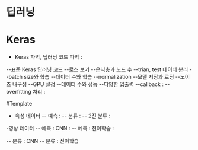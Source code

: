 # 딥러닝

# Keras 
- Keras 파악, 딥러닝 코드 파악 : 

--표준 Keras 딥러닝 코드
--로스 보기
--은닉층과 노드 수
--trian, test 데이터 분리
--batch size와 학습
--데이터 수와 학습
--normalization
--모델 저장과 로딩
--노이즈 내구성
--GPU 설정
--데이터 수와 성능
--다양한 입출력
--callback : 
--overfitting 처리 : 

#Template 
- 속성 데이터 
-- 예측 : 
-- 분류 : 
-- 2진 분류 : 

-영상 데이터 
-- 예측 : CNN :
-- 예측 : 전이학습 :

-- 분류 : CNN
-- 분류 : 전이학습 
